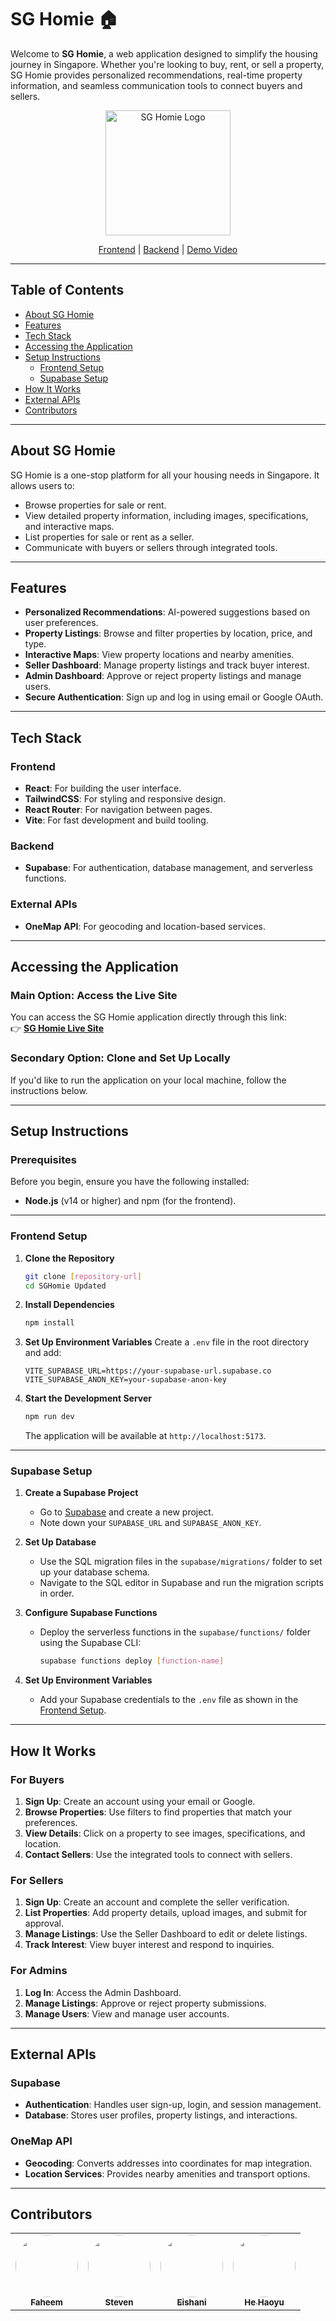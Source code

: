 # SG Homie 🏠

Welcome to **SG Homie**, a web application designed to simplify the housing journey in Singapore. Whether you're looking to buy, rent, or sell a property, SG Homie provides personalized recommendations, real-time property information, and seamless communication tools to connect buyers and sellers.

<p align="center">
  <img src="frontend/src/assets/img/logo.jpeg" alt="SG Homie Logo" width="200"/>
</p>

<div align="center">

[Frontend](frontend/) | [Backend](backend/) | [Demo Video](https://youtu.be/DUjzc5ec98E)

</div>

---

## Table of Contents
- [About SG Homie](#about-sg-homie)
- [Features](#features)
- [Tech Stack](#tech-stack)
- [Accessing the Application](#accessing-the-application)
- [Setup Instructions](#setup-instructions)
  - [Frontend Setup](#frontend-setup)
  - [Supabase Setup](#supabase-setup)
- [How It Works](#how-it-works)
- [External APIs](#external-apis)
- [Contributors](#contributors)

---

## About SG Homie

SG Homie is a one-stop platform for all your housing needs in Singapore. It allows users to:
- Browse properties for sale or rent.
- View detailed property information, including images, specifications, and interactive maps.
- List properties for sale or rent as a seller.
- Communicate with buyers or sellers through integrated tools.

---

## Features

- **Personalized Recommendations**: AI-powered suggestions based on user preferences.
- **Property Listings**: Browse and filter properties by location, price, and type.
- **Interactive Maps**: View property locations and nearby amenities.
- **Seller Dashboard**: Manage property listings and track buyer interest.
- **Admin Dashboard**: Approve or reject property listings and manage users.
- **Secure Authentication**: Sign up and log in using email or Google OAuth.

---

## Tech Stack

### Frontend
- **React**: For building the user interface.
- **TailwindCSS**: For styling and responsive design.
- **React Router**: For navigation between pages.
- **Vite**: For fast development and build tooling.

### Backend
- **Supabase**: For authentication, database management, and serverless functions.

### External APIs
- **OneMap API**: For geocoding and location-based services.

---

## Accessing the Application

### Main Option: Access the Live Site
You can access the SG Homie application directly through this link:  
👉 **[SG Homie Live Site](https://sg-homie.netlify.app)**

### Secondary Option: Clone and Set Up Locally
If you'd like to run the application on your local machine, follow the instructions below.

---

## Setup Instructions

### Prerequisites
Before you begin, ensure you have the following installed:
- **Node.js** (v14 or higher) and npm (for the frontend).

---

### Frontend Setup

1. **Clone the Repository**
   ```bash
   git clone [repository-url]
   cd SGHomie Updated
   ```

2. **Install Dependencies**
   ```bash
   npm install
   ```

3. **Set Up Environment Variables**
   Create a `.env` file in the root directory and add:
   ```env
   VITE_SUPABASE_URL=https://your-supabase-url.supabase.co
   VITE_SUPABASE_ANON_KEY=your-supabase-anon-key
   ```

4. **Start the Development Server**
   ```bash
   npm run dev
   ```
   The application will be available at `http://localhost:5173`.

---

### Supabase Setup

1. **Create a Supabase Project**
   - Go to [Supabase](https://supabase.com/) and create a new project.
   - Note down your `SUPABASE_URL` and `SUPABASE_ANON_KEY`.

2. **Set Up Database**
   - Use the SQL migration files in the `supabase/migrations/` folder to set up your database schema.
   - Navigate to the SQL editor in Supabase and run the migration scripts in order.

3. **Configure Supabase Functions**
   - Deploy the serverless functions in the `supabase/functions/` folder using the Supabase CLI:
     ```bash
     supabase functions deploy [function-name]
     ```

4. **Set Up Environment Variables**
   - Add your Supabase credentials to the `.env` file as shown in the [Frontend Setup](#frontend-setup).

---

## How It Works

### For Buyers
1. **Sign Up**: Create an account using your email or Google.
2. **Browse Properties**: Use filters to find properties that match your preferences.
3. **View Details**: Click on a property to see images, specifications, and location.
4. **Contact Sellers**: Use the integrated tools to connect with sellers.

### For Sellers
1. **Sign Up**: Create an account and complete the seller verification.
2. **List Properties**: Add property details, upload images, and submit for approval.
3. **Manage Listings**: Use the Seller Dashboard to edit or delete listings.
4. **Track Interest**: View buyer interest and respond to inquiries.

### For Admins
1. **Log In**: Access the Admin Dashboard.
2. **Manage Listings**: Approve or reject property submissions.
3. **Manage Users**: View and manage user accounts.

---

## External APIs

### Supabase
- **Authentication**: Handles user sign-up, login, and session management.
- **Database**: Stores user profiles, property listings, and interactions.

### OneMap API
- **Geocoding**: Converts addresses into coordinates for map integration.
- **Location Services**: Provides nearby amenities and transport options.

---

## Contributors

<table>
  <tr>
    <td align="center">
      <a href="https://github.com/Nitecry7">
        <img src="https://github.com/Nitecry7.png" width="100" height="100" style="border-radius: 50%;"><br />
        <sub><b>Faheem</b></sub>
      </a>
    </td>
    <td align="center">
      <a href="https://github.com/stevennoctavianus">
        <img src="https://github.com/stevennoctavianus.png" width="100" height="100" style="border-radius: 50%;"><br />
        <sub><b>Steven</b></sub>
      </a>
    </td>
    <td align="center">
      <a href="https://github.com/Eishani">
        <img src="https://github.com/Eishani.png" width="100" height="100" style="border-radius: 50%;"><br />
        <sub><b>Eishani</b></sub>
      </a>
    </td>
    <td align="center">
      <a href="https://github.com/vanillatte11037">
        <img src="https://github.com/vanillatte11037.png" width="100" height="100" style="border-radius: 50%;"><br />
        <sub><b>He Haoyu</b></sub>
      </a>
    </td>
  </tr>
</table>
